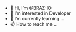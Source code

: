 - 👋 Hi, I’m @BRAZ-IO
- 👀 I’m interested in Developer
- 🌱 I’m currently learning ...
- 📫 How to reach me ...

<!---
BRAZ-IO/BRAZ-IO is a ✨ special ✨ repository because its `README.md` (this file) appears on your GitHub profile.
You can click the Preview link to take a look at your changes.
--->
